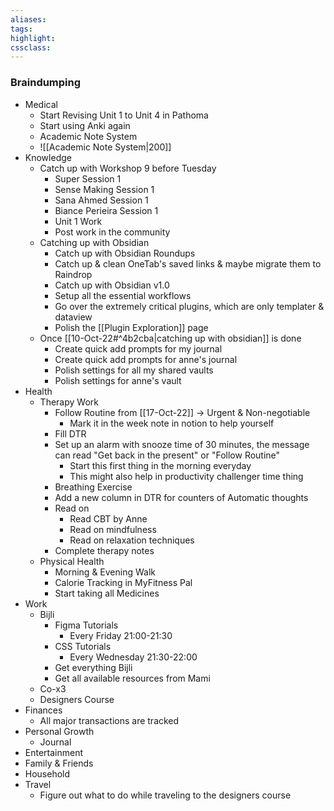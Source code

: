 ```yaml
---
aliases:  
tags:
highlight:  
cssclass:
---
```


### Braindumping

- Medical 
	- Start Revising Unit 1 to Unit 4 in Pathoma
	- Start using Anki again
	- Academic Note System
	- ![[Academic Note System|200]]
- Knowledge
	- Catch up with Workshop 9 before Tuesday
		- Super Session 1
		- Sense Making Session 1
		- Sana Ahmed Session 1
		- Biance Perieira Session 1
		- Unit 1 Work
		- Post work in the community
	- Catching up with Obsidian
		- Catch up with Obsidian Roundups
		- Catch up & clean OneTab's saved links & maybe migrate them to Raindrop
		- Catch up with Obsidian v1.0
		- Setup all the essential workflows
		- Go over the extremely critical plugins, which are only templater & dataview
		- Polish the [[Plugin Exploration]] page
	-  Once [[10-Oct-22#^4b2cba|catching up with obsidian]] is done 
		- Create quick add prompts for my journal 
		- Create quick add prompts for anne's journal
		- Polish settings for all my shared vaults
		- Polish settings for anne's vault
- Health
	- Therapy Work
		- Follow Routine from [[17-Oct-22]] → Urgent & Non-negotiable
			- Mark it in the week note in notion to help yourself
		- Fill DTR
		- Set up an alarm with snooze time of 30 minutes, the message can read "Get back in the present" or "Follow Routine"
			- Start this first thing in the morning everyday
			- This might also help in productivity challenger time thing
		- Breathing Exercise
		- Add a new column in DTR for counters of Automatic thoughts
		- Read on 
			- Read CBT by Anne
			- Read on mindfulness
			- Read on relaxation techniques
		- Complete therapy notes
	- Physical Health
		- Morning & Evening Walk
		- Calorie Tracking in MyFitness Pal
		- Start taking all Medicines 
- Work
	- Bijli
		- Figma Tutorials
			- Every Friday 21:00-21:30
		- CSS Tutorials
			- Every Wednesday 21:30-22:00
		- Get everything Bijli
		- Get all available resources from Mami
	- Co-x3
	- Designers Course
- Finances
	- All major transactions are tracked 
- Personal Growth
	- Journal
- Entertainment
- Family & Friends
- Household
- Travel
	- Figure out what to do while traveling to the designers course

